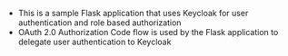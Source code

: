 * This is a sample Flask application that uses Keycloak for user authentication and role based authorization
* OAuth 2.0 Authorization Code flow is used by the Flask application to delegate user authentication to Keycloak